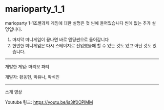 # marioparty_1_1
marioparty 1-1조별과제
게임에 대한 설명은 첫 씬에 들어있습니다
씬에 없는 추가 설명입니다.
1. 마지막 미니게임이 끝나면 바로 엔딩씬으로 들어갑니다
2. 한번한 미니게임은 다시 스테이지로 진입했을때 할 수 있는 것도 있고 아닌 것도 있습니다.
----------------------------------------------------------------------------------------------------
개발한 게임: 마리오 파티

개발자: 황동현, 박유나, 박석진

----------------------------------------------------------------------
소개 영상

Youtube 링크: https://youtu.be/is3lf0OPlMM
